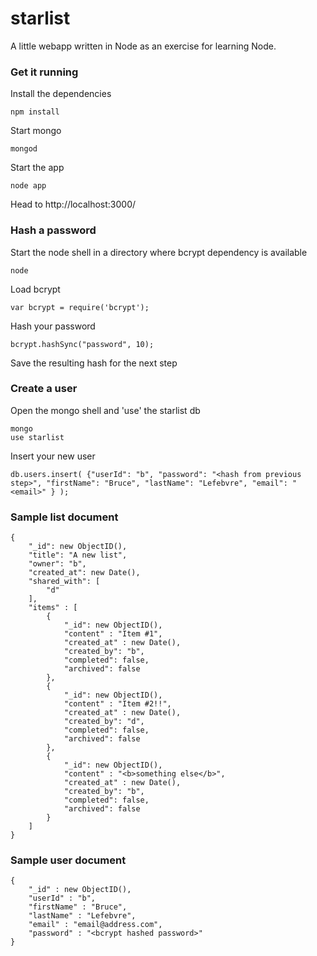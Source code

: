starlist
========

A little webapp written in Node as an exercise for learning Node.

### Get it running

Install the dependencies

	npm install

Start mongo

	mongod

Start the app

	node app

Head to http://localhost:3000/

### Hash a password

Start the node shell in a directory where bcrypt dependency is available

	node

Load bcrypt

	var bcrypt = require('bcrypt');

Hash your password

	bcrypt.hashSync("password", 10);

Save the resulting hash for the next step

### Create a user

Open the mongo shell and 'use' the starlist db
	
	mongo
	use starlist

Insert your new user

	db.users.insert( {"userId": "b", "password": "<hash from previous step>", "firstName": "Bruce", "lastName": "Lefebvre", "email": "<email>" } );

### Sample list document

	{
		"_id": new ObjectID(),
		"title": "A new list",
		"owner": "b",
		"created_at": new Date(),
		"shared_with": [ 
			"d"
		],
		"items" : [ 	
			{ 	
				"_id": new ObjectID(),
				"content" : "Item #1", 	
				"created_at" : new Date(),
				"created_by": "b",
				"completed": false,
				"archived": false
			}, 	
			{ 	
				"_id": new ObjectID(),
				"content" : "Item #2!!", 	
				"created_at" : new Date(),
				"created_by": "d",
				"completed": false,
				"archived": false
			}, 	
			{ 	
				"_id": new ObjectID(),
				"content" : "<b>something else</b>", 	
				"created_at" : new Date(),
				"created_by": "b",
				"completed": false,
				"archived": false
			} 
		]
	}

### Sample user document

	{ 
		"_id" : new ObjectID(), 
		"userId" : "b",
		"firstName" : "Bruce", 
		"lastName" : "Lefebvre", 
		"email" : "email@address.com",
		"password" : "<bcrypt hashed password>" 
	}